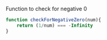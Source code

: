 Function to check for negative 0

```js
function checkForNegativeZero(num){
    return (1/num) === -Infinity
}
```
